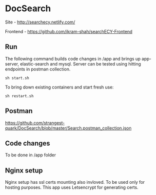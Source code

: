 # DocSearch

Site - http://searchecy.netlify.com/

Frontend - https://github.com/ikram-shah/searchECY-Frontend

## Run

The following command builds code changes in /app and brings up app-server, elastic-search and mysql. Server can be tested using hitting endpoints in postman collection.

`sh start.sh`

To bring down existing containers and start fresh use:

`sh restart.sh`

## Postman
https://github.com/strangest-quark/DocSearch/blob/master/Search.postman_collection.json

## Code changes

To be done in /app folder

## Nginx setup

Nginx setup has ssl certs mounting also invloved. To be used only for hosting purposes. This app uses Letsencrypt for generating certs.
